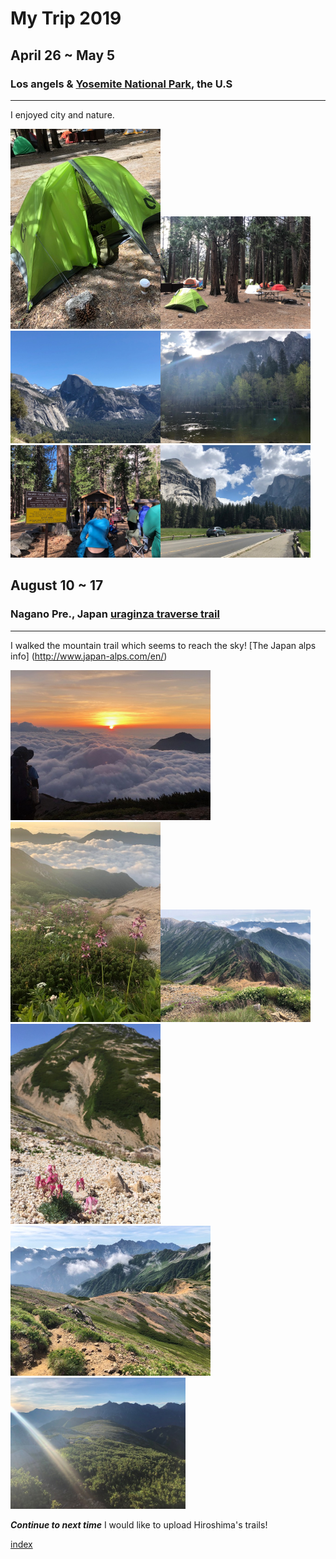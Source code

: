 # My Trip 2019
## April 26 ~ May 5
### Los angels & [Yosemite National Park](https://www.nps.gov/yose/index.htm), the U.S
-----------------------------------------------------------------------------------
I enjoyed city and nature.

<img src="https://github.com/mamimuramoto/mamimuramoto.github.io/blob/master/Yosemite1.jpg" width="240px"><img src="https://github.com/mamimuramoto/mamimuramoto.github.io/blob/master/Yosemite2.jpg" width="240px"><img src="https://github.com/mamimuramoto/mamimuramoto.github.io/blob/master/IMG_0545.jpg" width="240px"><img src="https://github.com/mamimuramoto/mamimuramoto.github.io/blob/master/IMG_0623.jpg" width="240px"><img src="https://github.com/mamimuramoto/mamimuramoto.github.io/blob/master/Yosemite5.jpg" width="240px"><img src="https://github.com/mamimuramoto/mamimuramoto.github.io/blob/master/Yosemite6.jpg" width="240px">





## August 10 ~ 17
### Nagano Pre., Japan [uraginza traverse trail](http://www.japan-alps.com/map/map_english.pdf)
-------------------------------------------------------------------------------------
I walked the mountain trail which seems to reach the sky! [The Japan alps info] (http://www.japan-alps.com/en/)

<img src="https://github.com/mamimuramoto/mamimuramoto.github.io/blob/master/IMG_0843.jpg" width="320px"><img src="https://github.com/mamimuramoto/mamimuramoto.github.io/blob/master/IMG_0845.jpg" width="240px"><img src="https://github.com/mamimuramoto/mamimuramoto.github.io/blob/master/IMG_0849.jpg" width="240px"><img src="https://github.com/mamimuramoto/mamimuramoto.github.io/blob/master/裏銀座縦走１３.jpg" width="240px"><img src="https://github.com/mamimuramoto/mamimuramoto.github.io/blob/master/IMG_0850.jpg" width="320px"><img src="https://github.com/mamimuramoto/mamimuramoto.github.io/blob/master/IMG_0854.jpg" width="280px">


***Continue to next time***
I would like to upload Hiroshima's trails!

[index](https://github.com/mamimuramoto/mamimuramoto.github.io/blob/master/index.md)
